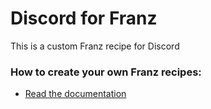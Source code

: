# Discord for Franz
This is a custom Franz recipe for Discord

### How to create your own Franz recipes:
* [Read the documentation](https://github.com/meetfranz/plugins)
